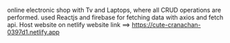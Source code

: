online electronic shop with Tv and Laptops, where all CRUD operations are performed. 
used Reactjs and firebase for fetching data with axios and fetch api. Host website on netlify 
website link ==>  https://cute-cranachan-0397d1.netlify.app
